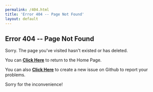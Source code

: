 ```yaml
---
permalink: /404.html
title: 'Error 404 -- Page Not Found'
layout: default
---
```

## Error 404 -- Page Not Found

Sorry. The page you've visited hasn't existed or has deleted.

You can **[Click Here](https://mark-mtr.github.io/News "Click Here")** to return to the Home Page.
 
You can also **[Click Here](https://github.com/Mark-MTR/News/issues/new "Click Here")** to create a new issue on Github to report your problems.
 
Sorry for the inconvenience!
